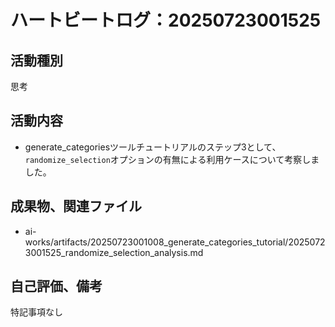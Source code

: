 # ハートビートログ：20250723001525

## 活動種別
思考

## 活動内容
- generate_categoriesツールチュートリアルのステップ3として、`randomize_selection`オプションの有無による利用ケースについて考察しました。

## 成果物、関連ファイル
- ai-works/artifacts/20250723001008_generate_categories_tutorial/20250723001525_randomize_selection_analysis.md

## 自己評価、備考
特記事項なし
